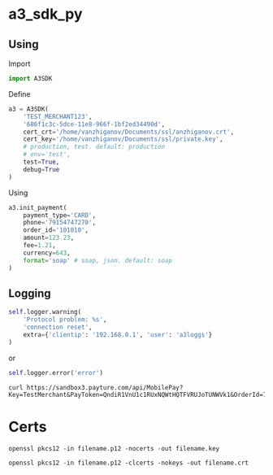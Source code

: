 # a3_sdk_py

## Using

Import

```python
import A3SDK
```

Define

```python
a3 = A3SDK(
    'TEST_MERCHANT123',
    '686f1c3c-5dce-11e8-966f-1bf2ed34490d',
    cert_crt='/home/vanzhiganov/Documents/ssl/anzhiganov.crt',
    cert_key='/home/vanzhiganov/Documents/ssl/private.key',
    # production, test. default: production
    # env='test',
    test=True,
    debug=True
)
```

Using

```python
a3.init_payment(
    payment_type='CARD',
    phone='79154747270',
    order_id='101010',
    amount=123.23,
    fee=1.21,
    currency=643,
    format='soap' # soap, json. default: soap
)
```

## Logging

```python
self.logger.warning(
    'Protocol problem: %s',
    'connection reset',
    extra={'clientip': '192.168.0.1', 'user': 'a3loggs'}
)
```

or

```python
self.logger.error('error')
```

```
curl https://sandbox3.payture.com/api/MobilePay?Key=TestMerchant&PayToken=QndiR1VnU1c1RUxNQWtHQTFVRUJoTUNWVk1&OrderId=765274662064352224501405313655251654
```

# Certs

    openssl pkcs12 -in filename.p12 -nocerts -out filename.key

    openssl pkcs12 -in filename.p12 -clcerts -nokeys -out filename.crt 
